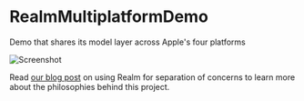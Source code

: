 # RealmMultiplatformDemo
Demo that shares its model layer across Apple's four platforms

![Screenshot](https://images.contentful.com/emmiduwd41v7/3VSWbtlapOq0QA4kw6o6o6/fbc8bfaf395e5a6323757a94773534b7/multi-platform.jpg)

Read [our blog post](https://realm.io/news/the-realm-sdk-allows-for-clean-and-easy-separation-of-concerns/) on using Realm for separation of concerns to learn more about the philosophies behind this project.
